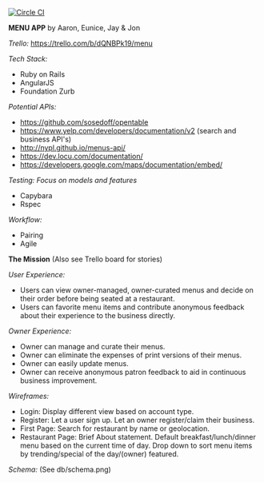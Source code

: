 [![Circle CI](https://circleci.com/gh/nyc-copperheads-2016/menu.svg?style=svg)](https://circleci.com/gh/nyc-copperheads-2016/menu)

<b>MENU APP</b>
by Aaron, Eunice, Jay & Jon

*Trello:* https://trello.com/b/dQNBPk19/menu

*Tech Stack:* 
- Ruby on Rails
- AngularJS
- Foundation Zurb

*Potential APIs:*
- https://github.com/sosedoff/opentable
- https://www.yelp.com/developers/documentation/v2 (search and business API's) 
- http://nypl.github.io/menus-api/
- https://dev.locu.com/documentation/
- https://developers.google.com/maps/documentation/embed/

*Testing: Focus on models and features*
- Capybara 
- Rspec 

*Workflow:* 
- Pairing 
- Agile

<b>The Mission</b> (Also see Trello board for stories)

*User Experience:*
- Users can view owner-managed, owner-curated menus and decide on their order before being seated at a restaurant.
- Users can favorite menu items and contribute anonymous feedback about their experience to the business directly.

*Owner Experience:*
- Owner can manage and curate their menus.
- Owner can eliminate the expenses of print versions of their menus.
- Owner can easily update menus.
- Owner can receive anonymous patron feedback to aid in continuous business improvement.

*Wireframes:*
- Login: Display different view based on account type.
- Register: 
  Let a user sign up.
  Let an owner register/claim their business.
- First Page: Search for restaurant by name or geolocation. 
- Restaurant Page:
  Brief About statement.
  Default breakfast/lunch/dinner menu based on the current time of day.
  Drop down to sort menu items by trending/special of the day/(owner) featured.

*Schema:* (See db/schema.png)

